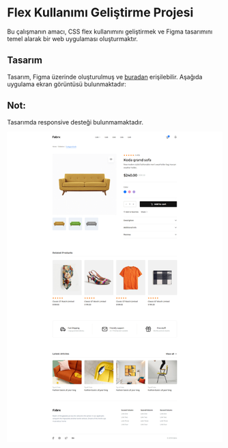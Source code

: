 # Flex Kullanımı Geliştirme Projesi

Bu çalışmanın amacı, CSS flex kullanımını geliştirmek ve Figma tasarımını temel alarak bir web uygulaması oluşturmaktır.

## Tasarım

Tasarım, Figma üzerinde oluşturulmuş ve [buradan](https://www.figma.com/file/1kVoHFmkzc3pH4tQlNARPf/Fabrx-Web-Design-System-(V3)?type=design&node-id=878-101502&mode=design&t=I7OLGahwKwFO0hAM-0) erişilebilir. Aşağıda uygulama ekran görüntüsü bulunmaktadır:

## Not:

Tasarımda responsive desteği bulunmamaktadır.

![Uygulama Ekran Görüntüsü](./assets/img/ev-dekorasyon.png)